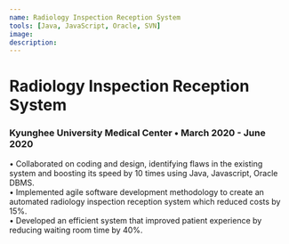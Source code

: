```yaml
---
name: Radiology Inspection Reception System
tools: [Java, JavaScript, Oracle, SVN]
image:
description: 
---
```

# Radiology Inspection Reception System
### Kyunghee University Medical Center • March 2020 - June 2020 <br>
• Collaborated on coding and design, identifying flaws in the existing system and boosting its speed by 10 times using Java, Javascript, Oracle
DBMS. <br>
• Implemented agile software development methodology to create an automated radiology inspection reception system which reduced costs by
15%. <br>
• Developed an efficient system that improved patient experience by reducing waiting room time by 40%. <br>